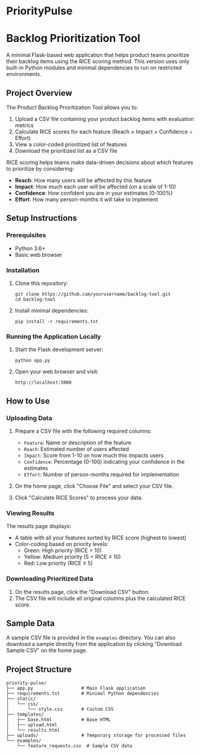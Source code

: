 # PriorityPulse


# Backlog Prioritization Tool

A minimal Flask-based web application that helps product teams prioritize their backlog items using the RICE scoring method. This version uses only built-in Python modules and minimal dependencies to run on restricted environments.

## Project Overview

The Product Backlog Prioritization Tool allows you to:

1. Upload a CSV file containing your product backlog items with evaluation metrics
2. Calculate RICE scores for each feature (Reach × Impact × Confidence ÷ Effort)
3. View a color-coded prioritized list of features
4. Download the prioritized list as a CSV file

RICE scoring helps teams make data-driven decisions about which features to prioritize by considering:
- **Reach**: How many users will be affected by this feature
- **Impact**: How much each user will be affected (on a scale of 1-10)
- **Confidence**: How confident you are in your estimates (0-100%)
- **Effort**: How many person-months it will take to implement

## Setup Instructions

### Prerequisites
- Python 3.6+
- Basic web browser

### Installation

1. Clone this repository:
   ```
   git clone https://github.com/yourusername/backlog-tool.git
   cd backlog-tool
   ```

2. Install minimal dependencies:
   ```
   pip install -r requirements.txt
   ```

### Running the Application Locally

1. Start the Flask development server:
   ```
   python app.py
   ```

2. Open your web browser and visit:
   ```
   http://localhost:5000
   ```

## How to Use

### Uploading Data

1. Prepare a CSV file with the following required columns:
   - `Feature`: Name or description of the feature
   - `Reach`: Estimated number of users affected
   - `Impact`: Score from 1-10 on how much this impacts users
   - `Confidence`: Percentage (0-100) indicating your confidence in the estimates
   - `Effort`: Number of person-months required for implementation

2. On the home page, click "Choose File" and select your CSV file.

3. Click "Calculate RICE Scores" to process your data.

### Viewing Results

The results page displays:
- A table with all your features sorted by RICE score (highest to lowest)
- Color-coding based on priority levels:
  - Green: High priority (RICE > 10)
  - Yellow: Medium priority (5 < RICE ≤ 10)
  - Red: Low priority (RICE ≤ 5)

### Downloading Prioritized Data

1. On the results page, click the "Download CSV" button.
2. The CSV file will include all original columns plus the calculated RICE score.

## Sample Data

A sample CSV file is provided in the `examples` directory. You can also download a sample directly from the application by clicking "Download Sample CSV" on the home page.

## Project Structure

```
priority-pulse/
├── app.py                  # Main Flask application
├── requirements.txt        # Minimal Python dependencies
├── static/
│   └── css/
│       └── style.css       # Custom CSS
├── templates/
│   ├── base.html           # Base HTML
│   ├── upload.html         
│   └── results.html        
├── uploads/                # Temporary storage for processed files
└── examples/
    └── feature_requests.csv  # Sample CSV data
```

